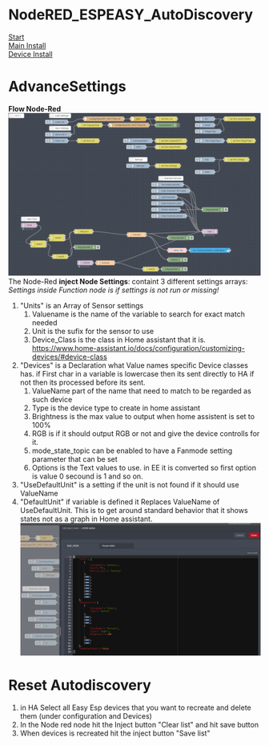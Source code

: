 # NodeRED_ESPEASY_AutoDiscovery  
[Start](README.md)  
[Main Install](MainInstall.md)  
[Device Install](Devices.md)  
<!--[Advance Settings](Advance.md)  -->


# AdvanceSettings
**Flow Node-Red**
![Flow_Node-Red](PNG/Flow_Node-Red.PNG)
The Node-Red **inject Node Settings**:
containt 3 different settings arrays:  
*Settings inside Function node is if settings is not run or missing!*
1. "Units" is an Array of Sensor settings
   1. Valuename is the name of the variable to search for exact match needed  
   2. Unit is the sufix for the sensor to use  
   3. Device_Class is the class in Home assistant that it is. https://www.home-assistant.io/docs/configuration/customizing-devices/#device-class  
2. "Devices" is a Declaration what Value names specific Device classes has.
   if First char in a variable is lowercase then its sent directly to HA if not then its processed before its sent. 
   1. ValueName part of the name that need to match to be regarded as such device
   2. Type is the device type to create in home assistant
   3. Brightness is the max value to output when home assistent is set to 100%
   4. RGB is if it should output RGB or not and give the device controlls for it.
   5. mode_state_topic can be enabled to have a Fanmode setting parameter that can be set
   6. Options is the Text values to use. in EE it is converted so first option is value 0 secound is 1 and so on.
3. "UseDefaultUnit" is a setting if the unit is not found if it should use ValueName 
4. "DefaultUnit" if variable is defined it Replaces ValueName of UseDefaultUnit.
      This is to get around standard behavior that it shows states not as a graph in Home assistant.
![Flow_Node-Red](PNG/Flow_Node-Red_Settings.PNG)

# Reset Autodiscovery
1. in HA Select all Easy Esp devices that you want to recreate and delete them (under configuration and Devices)
2. In the Node red node hit the Inject button "Clear list" and hit save button
3. When devices is recreated hit the inject button "Save list" 
